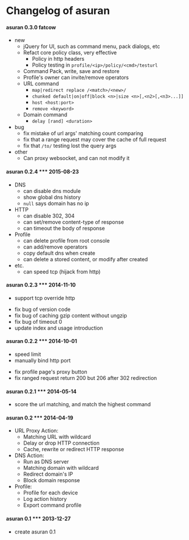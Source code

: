 Changelog of asuran 
=========

#### asuran 0.3.0 fatcow
+ new
    + jQuery for UI, such as command menu, pack dialogs, etc
    + Refact core policy class, very effective
        + Policy in http headers
        + Policy testing in `profile/<ip>/policy/<cmd>/testurl`
    + Command Pack, write, save and restore
    + Profile's owner can invite/remove operators
    + URL command
        + `map|redirect replace /<match>/<new>/`
        + `chunked default|on|off|block <n>|size <n>[,<n2>[,<n3>...]]`
        + `host <host:port>`
        + `remove <keyword>`
    + Domain command
        + `delay [rand] <duration>`
+ bug
    + fix mistake of url args' matching count comparing
    + fix that a range request may cover the cache of full request
    + fix that `/to/` testing lost the query args
+ other
    + Can proxy websocket, and can not modify it

#### asuran 0.2.4 *** 2015-08-23
+ DNS
    + can disable dns module
    + show global dns history
    + `null` says domain has no ip
+ HTTP
    + can disable 302, 304
    + can set/remove content-type of response 
    + can timeout the body of response
+ Profile
    + can delete profile from root console
    + can add/remove operators
    + copy default dns when create
    + can delete a stored content, or modify after created
+ etc.
    + can speed tcp (hijack from http)


#### asuran 0.2.3 *** 2014-11-10
+ support tcp override http
* fix bug of version code
* fix bug of caching gzip content without ungzip
* fix bug of timeout 0
* update index and usage introduction


#### asuran 0.2.2 *** 2014-10-01
+ speed limit
+ manually bind http port
* fix profile page's proxy button
* fix ranged request return 200 but 206 after 302 redirection


#### asuran 0.2.1 *** 2014-05-14
+ score the url matching, and match the highest command


#### asuran 0.2 *** 2014-04-19
+   URL Proxy Action:  
    *   Matching URL with wildcard  
    *   Delay or drop HTTP connection  
    *   Cache, rewrite or redirect HTTP response  
+   DNS Action:  
    *   Run as DNS server  
    *   Matching domain with wildcard  
    *   Redirect domain's IP  
    *   Block domain response  
+   Profile:  
    *   Profile for each device  
    *   Log action history  
    *   Export command profile  


#### asuran 0.1 *** 2013-12-27
+ create asuran 0.1

